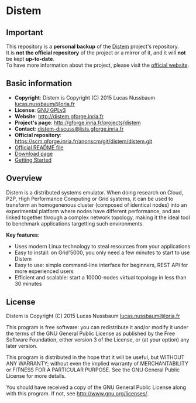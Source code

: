 # Distem

## Important
This repository is a __personal backup__ of the [Distem](http://distem.gforge.inria.fr) project's repository.  
It is __not the official repository__ of the project or a mirror of it, and it will __not__ be kept __up-to-date__.  
To have more information about the project, please visit the [official website](http://distem.gforge.inria.fr/).


## Basic information
- __Copyright__: Distem is Copyright (C) 2015 Lucas Nussbaum <lucas.nussbaum@loria.fr>
- __License__: [GNU GPLv3](http://www.gnu.org/licenses/gpl-3.0.en.html)
- __Website__: http://distem.gforge.inria.fr
- __Project's page__: http://gforge.inria.fr/projects/distem
- __Contact__: distem-discuss@lists.gforge.inria.fr
- __Official repository__: https://scm.gforge.inria.fr/anonscm/git/distem/distem.git
- [Official README file](README)
- [Download page](http://distem.gforge.inria.fr/download.html)
- [Getting Started](http://distem.gforge.inria.fr/tutorial.html)


## Overview
Distem is a distributed systems emulator. When doing research on Cloud, P2P,
High Performance Computing or Grid systems, it can be used to transform an
homogenenous cluster (composed of identical nodes) into an experimental
platform where nodes have different performance, and are linked together
through a complex network topology, making it the ideal tool to benchmark
applications targetting such environments.

__Key features__:
- Uses modern Linux technology to steal resources from your applications
- Easy to install: on Grid'5000, you only need a few minutes to start to
  use Distem
- Easy to use: simple command-line interface for beginners, REST API for
  more experienced users
- Efficient and scalable: start a 10000-nodes virtual topology in less
  than 30 minutes


## License
Distem is Copyright (C) 2015 Lucas Nussbaum <lucas.nussbaum@loria.fr>

This program is free software: you can redistribute it and/or modify
it under the terms of the GNU General Public License as published by
the Free Software Foundation, either version 3 of the License, or
(at your option) any later version.

This program is distributed in the hope that it will be useful,
but WITHOUT ANY WARRANTY; without even the implied warranty of
MERCHANTABILITY or FITNESS FOR A PARTICULAR PURPOSE.  See the
GNU General Public License for more details.

You should have received a copy of the GNU General Public License
along with this program.  If not, see <http://www.gnu.org/licenses/>.
